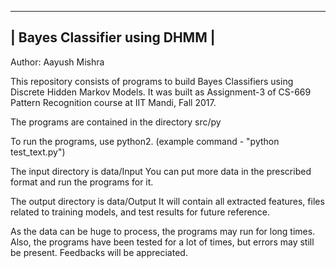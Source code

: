 -------------------------------
| Bayes Classifier using DHMM |
-------------------------------
Author: Aayush Mishra

This repository consists of programs to build Bayes Classifiers using Discrete Hidden Markov Models.
It was built as Assignment-3 of CS-669 Pattern Recognition course at IIT Mandi, Fall 2017.

The programs are contained in the directory src/py

To run the programs, use python2. (example command - "python test_text.py")

The input directory is data/Input
You can put more data in the prescribed format and run the programs for it.

The output directory is data/Output
It will contain all extracted features, files related to training models, and test results for future reference.

As the data can be huge to process, the programs may run for long times.
Also, the programs have been tested for a lot of times, but errors may still be present. Feedbacks will be appreciated.

